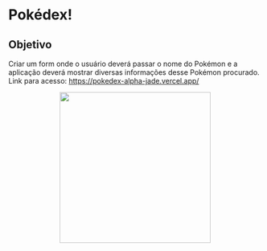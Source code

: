 # Pokédex!

## Objetivo
Criar um form onde o usuário deverá passar o nome do Pokémon e a aplicação deverá mostrar diversas informações desse Pokémon procurado.
Link para acesso: https://pokedex-alpha-jade.vercel.app/
<p align="center">
  <img src="https://github.com/user-attachments/assets/34e8010e-a475-4865-811b-581ed6aedbf0" width="300"/>
</p>
